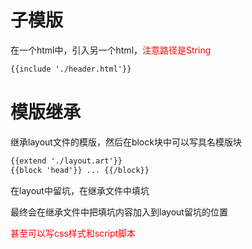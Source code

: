 # 子模版

在一个html中，引入另一个html，<font color='red'>注意路径是String</font>

```html
{{include './header.html'}}
```

# 模版继承

继承layout文件的模版，然后在block块中可以写具名模版块

```html
{{extend './layout.art'}}
{{block 'head'}} ... {{/block}}
```

在layout中留坑，在继承文件中填坑

最终会在继承文件中把填坑内容加入到layout留坑的位置

<font color='red'>甚至可以写css样式和script脚本</font>